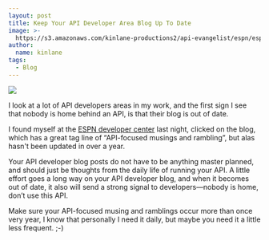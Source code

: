 ```yaml
---
layout: post
title: Keep Your API Developer Area Blog Up To Date
image: >-
  https://s3.amazonaws.com/kinlane-productions2/api-evangelist/espn/espn-blog.png
author:
  name: kinlane
tags:
  - Blog
---
```

[![](https://s3.amazonaws.com/kinlane-productions2/api-evangelist/espn/espn-blog.png)](http://developer.espn.com/blog)

I look at a lot of API developers areas in my work, and the first sign I see that nobody is home behind an API, is that their blog is out of date.

I found myself at the [ESPN developer center](http://developer.espn.com/blog) last night, clicked on the blog, which has a great tag line of “API-focused musings and rambling”, but alas hasn't been updated in over a year.

Your API developer blog posts do not have to be anything master planned, and should just be thoughts from the daily life of running your API. A little effort goes a long way on your API developer blog, and when it becomes out of date, it also will send a strong signal to developers—nobody is home, don’t use this API.

Make sure your API-focused musing and ramblings occur more than once very year, I know that personally I need it daily, but maybe you need it a little less frequent. ;-)